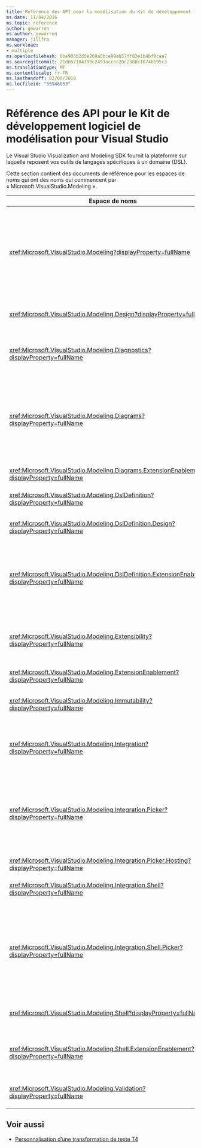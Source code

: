 ```yaml
---
title: Référence des API pour la modélisation du Kit de développement logiciel
ms.date: 11/04/2016
ms.topic: reference
author: gewarren
ms.author: gewarren
manager: jillfra
ms.workload:
- multiple
ms.openlocfilehash: 6be903b2d0e269a0bce99ab57ff83e1b4bf8caa7
ms.sourcegitcommit: 21d667104199c2493accec20c2388cf674b195c3
ms.translationtype: MT
ms.contentlocale: fr-FR
ms.lasthandoff: 02/08/2019
ms.locfileid: "55946053"
---
```

# <a name="api-reference-for-modeling-sdk-for-visual-studio"></a>Référence des API pour le Kit de développement logiciel de modélisation pour Visual Studio

Le Visual Studio Visualization and Modeling SDK fournit la plateforme sur laquelle reposent vos outils de langages spécifiques à un domaine (DSL).

Cette section contient des documents de référence pour les espaces de noms qui ont des noms qui commencent par « Microsoft.VisualStudio.Modeling ».

|Espace de noms|Contenu|
|-|-|
|<xref:Microsoft.VisualStudio.Modeling?displayProperty=fullName>|Classes telles que l’élément de modèle, qui est la classe de base de toutes les classes de domaine que vous définissez dans une solution DSL.|
|<xref:Microsoft.VisualStudio.Modeling.Design?displayProperty=fullName>|Classes qui font partie d’une définition DSL.|
|<xref:Microsoft.VisualStudio.Modeling.Diagnostics?displayProperty=fullName>|Les outils de mesure de modèle Observateur de Store et les performances.|
|<xref:Microsoft.VisualStudio.Modeling.Diagrams?displayProperty=fullName>|Classes telles que ShapeElement, qui est la classe de base de toutes les formes que vous définissez dans une solution DSL.|
|<xref:Microsoft.VisualStudio.Modeling.Diagrams.ExtensionEnablement?displayProperty=fullName>|Méthodes de mouvement et la sélection.|
|<xref:Microsoft.VisualStudio.Modeling.DslDefinition?displayProperty=fullName>|L’API du Concepteur de définition DSL.|
|<xref:Microsoft.VisualStudio.Modeling.DslDefinition.Design?displayProperty=fullName>|Classes internes du Concepteur de définition DSL.|
|<xref:Microsoft.VisualStudio.Modeling.DslDefinition.ExtensionEnablement?displayProperty=fullName>|Attributs qui vous permettent d’étendre le concepteur DSL avec des commandes, mouvements et la validation.|
|<xref:Microsoft.VisualStudio.Modeling.Extensibility?displayProperty=fullName>|Méthodes d’extension pour l’élément de modèle qui implémentent l’extensibilité de DSL.|
|<xref:Microsoft.VisualStudio.Modeling.ExtensionEnablement?displayProperty=fullName>|Attributs de l’extensibilité|
|<xref:Microsoft.VisualStudio.Modeling.Immutability?displayProperty=fullName>|Vous permet de rendre des parties d’un modèle en lecture seule.|
|<xref:Microsoft.VisualStudio.Modeling.Integration?displayProperty=fullName>|L’API de Modelbus, qui vous permet d’intégrer des modèles différents.|
|<xref:Microsoft.VisualStudio.Modeling.Integration.Picker?displayProperty=fullName>|La boîte de dialogue qui permet aux utilisateurs d’accéder à des modèles et des éléments pour créer les références Modelbus.|
|<xref:Microsoft.VisualStudio.Modeling.Integration.Picker.Hosting?displayProperty=fullName>|Le service de sélecteur.|
|<xref:Microsoft.VisualStudio.Modeling.Integration.Shell?displayProperty=fullName>|Infrastructure d’adaptateurs ModelBus de Visual Studio.|
|<xref:Microsoft.VisualStudio.Modeling.Integration.Shell.Picker?displayProperty=fullName>|La boîte de dialogue de sélecteur qui permet aux utilisateurs d’accéder à des modèles et des éléments pour créer les références Modelbus.|
|<xref:Microsoft.VisualStudio.Modeling.Shell?displayProperty=fullName>|L’interface entre plusieurs DSL et Visual Studio.|
|<xref:Microsoft.VisualStudio.Modeling.Shell.ExtensionEnablement?displayProperty=fullName>|Vous permet de définir des commandes du menu contextuel (contexte).|
|<xref:Microsoft.VisualStudio.Modeling.Validation?displayProperty=fullName>|Vous permet de définir des contraintes de validation.|

## <a name="see-also"></a>Voir aussi

- [Personnalisation d’une transformation de texte T4](../modeling/customizing-t4-text-transformation.md)
